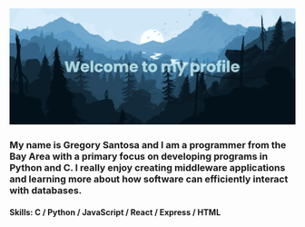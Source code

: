 ![](image.png)

### My name is Gregory Santosa and I am a programmer from the Bay Area with a primary focus on developing programs in Python and C. I really enjoy creating middleware applications and learning more about how software can efficiently interact with databases.

#### Skills: C / Python / JavaScript / React / Express / HTML
